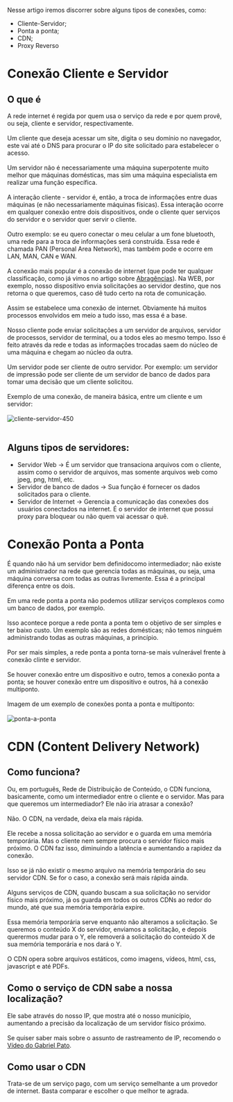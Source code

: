Nesse artigo iremos discorrer sobre alguns tipos de conexões, como:<br>
<ul>
<li>Cliente-Servidor;
<li>Ponta a ponta;
<li>CDN;
<li>Proxy Reverso
</ul>

# Conexão Cliente e Servidor
## O que é
A rede internet é regida por quem usa o serviço da rede e por quem provê, ou seja, cliente e servidor, respectivamente.<br><br>
Um cliente que deseja acessar um site, digita o seu domínio no navegador, este vai até o DNS para procurar o IP do site solicitado para estabelecer o acesso.<br><br>
Um servidor não é necessariamente uma máquina superpotente muito melhor que máquinas domésticas, mas sim uma máquina especialista em realizar uma função específica.<br><br>
A interação cliente - servidor é, então, a troca de informações entre duas máquinas (e não necessariamente máquinas físicas).
Essa interação ocorre em qualquer conexão entre dois dispositivos, onde o cliente quer serviços do servidor e o servidor quer servir o cliente.<br><br>
Outro exemplo: se eu quero conectar o meu celular a um fone bluetooth, uma rede para a troca de informações será construída. Essa rede é chamada PAN (Personal Area Network), mas também pode e ocorre em LAN, MAN, CAN e WAN.<br><br>
A conexão mais popular é a conexão de internet (que pode ter qualquer classificação, como já vimos no artigo sobre [Abragências](https://github.com/andersonr-o/Redes/blob/main/abrangencias-de-rede/README.md)). Na WEB, por exemplo, nosso dispositivo envia solicitações ao servidor destino, que nos retorna o que queremos, caso dê tudo certo na rota de comunicação.<br><br>
Assim se estabelece uma conexão de internet. Obviamente há muitos processos envolvidos em meio a tudo isso, mas essa é a base.<br><br>
Nosso cliente pode enviar solicitações a um servidor de arquivos, servidor de processos, servidor de terminal, ou a todos eles ao mesmo tempo. Isso é feito através da rede e todas as informações trocadas saem do núcleo de uma máquina e chegam ao núcleo da outra.<br><br>
Um servidor pode ser cliente de outro servidor. Por exemplo: um servidor de impressão pode ser cliente de um servidor de banco de dados para tomar uma decisão que um cliente solicitou.<br><br>
Exemplo de uma conexão, de maneira básica, entre um cliente e um servidor:<br><br>
![cliente-servidor-450](https://user-images.githubusercontent.com/97858145/166838654-9c3fc5aa-c27a-43db-9440-b55fa3bf4818.png)<br><br>
## Alguns tipos de servidores:
<ul>
  <li>Servidor Web &rightarrow; É um servidor que transaciona arquivos com o cliente, assim como o servidor de arquivos, mas somente arquivos web como jpeg, png, html, etc.
  <li>Servidor de banco de dados &rightarrow; Sua função é fornecer os dados solicitados para o cliente.
  <li>Servidor de Internet &rightarrow; Gerencia a comunicação das conexões dos usuários conectados na internet. É o servidor de internet que possui proxy para bloquear ou não quem vai acessar o quê.
</ul>

# Conexão Ponta a Ponta
É quando não há um servidor bem definidocomo intermediador; não existe um administrador na rede que gerencia todas as máquinas, ou seja, uma máquina conversa com todas as outras livremente. Essa é a principal diferença entre os dois.<br><br>
Em uma rede ponta a ponta não podemos utilizar serviços complexos como um banco de dados, por exemplo.<br><br>
Isso acontece porque a rede ponta a ponta tem o objetivo de ser simples e ter baixo custo. Um exemplo são as redes domésticas; não temos ninguém administrando todas as outras máquinas, a princípio.<br><br>
Por ser mais simples, a rede ponta a ponta torna-se mais vulnerável frente à conexão clinte e servidor.<br><br>
Se houver conexão entre um dispositivo e outro, temos a conexão ponta a ponta; se houver conexão entre um dispositivo e outros, há a conexão multiponto.<br><br>
Imagem de um exemplo de conexões ponta a ponta e multiponto:<br><br>
![ponta-a-ponta](https://user-images.githubusercontent.com/97858145/166844561-ea2567b0-3c45-4a71-8634-5a6faf4c384f.png)

# CDN (Content Delivery Network)
## Como funciona?
Ou, em português, Rede de Distribuição de Conteúdo, o CDN funciona, basicamente, como um intermediador entre o cliente e o servidor. Mas para que queremos um intermediador? Ele não iria atrasar a conexão?<br><br>
Não. O CDN, na verdade, deixa ela mais rápida.<br><br>
Ele recebe a nossa solicitação ao servidor e o guarda em uma memória temporária. Mas o cliente nem sempre procura o servidor físico mais próximo. O CDN faz isso, diminuindo a latência e aumentando a rapidez da conexão.<br><br>
Isso se já não existir o mesmo arquivo na memória temporária do seu servidor CDN. Se for o caso, a conexão será mais rápida ainda.<br><br>
Alguns serviços de CDN, quando buscam a sua solicitação no servidor físico mais próximo, já os guarda em todos os outros CDNs ao redor do mundo, até que sua memória temporária expire.<br><br>
Essa memória temporária serve enquanto não alteramos a solicitação. Se queremos o conteúdo X do servidor, enviamos a solicitação, e depois querermos mudar para o Y, ele removerá a solicitação do conteúdo X de sua memória temporária e nos dará o Y.<br><br>
O CDN opera sobre arquivos estáticos, como imagens, vídeos, html, css, javascript e até PDFs.
## Como o serviço de CDN sabe a nossa localização?
Ele sabe através do nosso IP, que mostra até o nosso município, aumentando a precisão da localização de um servidor físico próximo.<br><br>
Se quiser saber mais sobre o assunto de rastreamento de IP, recomendo o [Vídeo do Gabriel Pato](https://m.youtube.com/watch?v=6WZox0-Tc3k).
## Como usar o CDN
Trata-se de um serviço pago, com um serviço semelhante a um provedor de internet. Basta comparar e escolher o que melhor te agrada.
<!--Proxy Reverso.-->